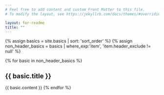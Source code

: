 ```yaml
---
# Feel free to add content and custom Front Matter to this file.
# To modify the layout, see https://jekyllrb.com/docs/themes/#overriding-theme-defaults

layout: for-readme
title: ""
---
```

  
{% assign basics = site.basics | sort: 'sort_order' %}
{% assign non_header_basics = basics | where_exp:'item', 'item.header_exclude != null' %}

{% for basic in non_header_basics %}
  <h2>{{ basic.title }}</h2>
  {{ basic.content }}
{% endfor %}
